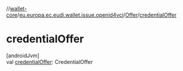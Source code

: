 //[wallet-core](../../../index.md)/[eu.europa.ec.eudi.wallet.issue.openid4vci](../index.md)/[Offer](index.md)/[credentialOffer](credential-offer.md)

# credentialOffer

[androidJvm]\
val [credentialOffer](credential-offer.md): CredentialOffer
